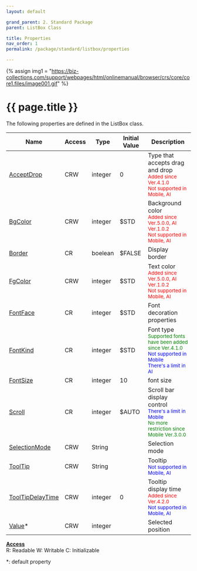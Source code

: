 ```yaml
---
layout: default

grand_parent: 2. Standard Package
parent: ListBox Class

title: Properties
nav_order: 1
permalink: /package/standard/listbox/properties

---
```

{% assign img1 = "https://biz-collections.com/support/webpages/html/onlinemanual/browser/crs/core/core1.files/image001.gif" %}


# {{ page.title }}

The following properties are defined in the ListBox class.


|Name       | Access | Type   | Initial Value | Description |
|----------	|--------|--------|---------------|-------------|
|[AcceptDrop](/package/standard/listbox/properties/acceptdrop) | CRW | integer | 0  | Type that accepts drag and drop <br><small><span style="color:red">Added since Ver.4.1.0</span></small><br><small><span style="color:red">Not supported in Mobile, AI</span></small>  |
|[BgColor](/package/standard/listbox/properties/bgcolor) | CRW | integer | $STD  |     Background color   <br><small><span style="color:red">Added since Ver.5.0.0, AI Ver.1.0.2</span></small><br><small><span style="color:red">Not supported in Mobile, AI</span></small>      |
|[Border](/package/standard/listbox/properties/border) | CR | boelean | $FALSE  |   Display border          |
|[FgColor](/package/standard/listbox/properties/fgcolor) | CRW | integer | $STD  |     Text color <br><small><span style="color:red">Added since Ver.5.0.0, AI Ver.1.0.2</span></small><br><small><span style="color:red">Not supported in Mobile, AI</span></small>       |
|[FontFace](/package/standard/listbox/properties/fontface) | CR | integer | $STD  |    Font decoration properties         |
|[FontKind](/package/standard/listbox/properties/fontkind) | CR | integer | $STD  |   Font type <br><small><span style="color:green">Supported fonts have been added since Ver.4.1.0</span></small><br><small><span style="color:blue">Not supported in Mobile</span></small><br><small><span style="color:blue">There's a limit in AI</span></small>         |
|[FontSize](/package/standard/listbox/properties/fontsize) | CR | integer | 10  |  font size           |
|[Scroll](/package/standard/listbox/properties/scroll) | CR | integer | $AUTO | 	Scroll bar display control <br><small><span style="color:blue">There's a limit in Mobile</span></small><br><small><span style="color:green">No more restriction since Mobile Ver.3.0.0</span></small>|
|[SelectionMode](/package/standard/listbox/properties/tooltip) | CRW | String | | Selection mode |
|[ToolTip](/package/standard/listbox/properties/tooltip) | CRW | String |   |  Tooltip   <br><small><span style="color:blue">Not supported in Mobile, AI</span></small>         |
|[ToolTipDelayTime](/package/standard/listbox/properties/tooltipdelaytime) | CRW | integer | 0  |  Tooltip display time    <br><small><span style="color:red">Added since Ver.4.2.0</span></small><br><small><span style="color:blue">Not supported in Mobile, AI</span></small>  |
|[Value](/package/standard/listbox/properties/value)* | CRW | integer |   |   	Selected position          |

<u><b>Access</b></u><br>
R: Readable
W: Writable
C: Initializable

*: default property
